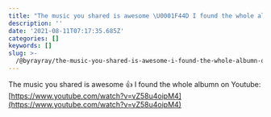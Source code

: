 ```yaml
---
title: "The music you shared is awesome \U0001F44D I found the whole albumn on Youtube: https://www.youtube.com/watc"
description: ''
date: '2021-08-11T07:17:35.685Z'
categories: []
keywords: []
slug: >-
  /@byrayray/the-music-you-shared-is-awesome-i-found-the-whole-albumn-on-youtube-https-www-youtube-com-watc-9e2c4215f117
---
```


The music you shared is awesome 👍 I found the whole albumn on Youtube: [https://www.youtube.com/watch?v=vZ58u4oipM4](https://www.youtube.com/watch?v=vZ58u4oipM4)